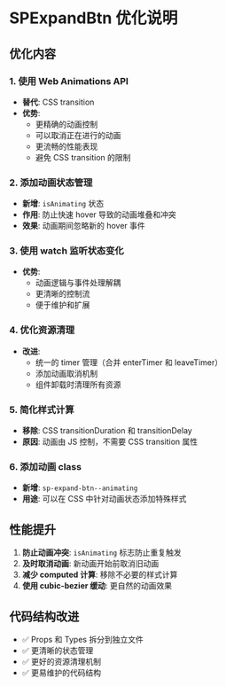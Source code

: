 # SPExpandBtn 优化说明

## 优化内容

### 1. 使用 Web Animations API
- **替代**: CSS transition
- **优势**: 
  - 更精确的动画控制
  - 可以取消正在进行的动画
  - 更流畅的性能表现
  - 避免 CSS transition 的限制

### 2. 添加动画状态管理
- **新增**: `isAnimating` 状态
- **作用**: 防止快速 hover 导致的动画堆叠和冲突
- **效果**: 动画期间忽略新的 hover 事件

### 3. 使用 watch 监听状态变化
- **优势**: 
  - 动画逻辑与事件处理解耦
  - 更清晰的控制流
  - 便于维护和扩展

### 4. 优化资源清理
- **改进**: 
  - 统一的 timer 管理（合并 enterTimer 和 leaveTimer）
  - 添加动画取消机制
  - 组件卸载时清理所有资源

### 5. 简化样式计算
- **移除**: CSS transitionDuration 和 transitionDelay
- **原因**: 动画由 JS 控制，不需要 CSS transition 属性

### 6. 添加动画 class
- **新增**: `sp-expand-btn--animating`
- **用途**: 可以在 CSS 中针对动画状态添加特殊样式

## 性能提升

1. **防止动画冲突**: `isAnimating` 标志防止重复触发
2. **及时取消动画**: 新动画开始前取消旧动画
3. **减少 computed 计算**: 移除不必要的样式计算
4. **使用 cubic-bezier 缓动**: 更自然的动画效果

## 代码结构改进

- ✅ Props 和 Types 拆分到独立文件
- ✅ 更清晰的状态管理
- ✅ 更好的资源清理机制
- ✅ 更易维护的代码结构
